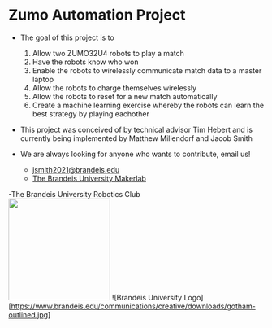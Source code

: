 Zumo Automation Project
=======================
* The goal of this project is to
    1. Allow two ZUMO32U4 robots to play a match  
    2. Have the robots know who won  
    3. Enable the robots to wirelessly communicate match data to a master laptop  
    4. Allow the robots to charge themselves wirelessly  
    5. Allow the robots to reset for a new match automatically  
    6. Create a machine learning exercise whereby the robots can learn the best strategy by playing eachother  

* This project was conceived of by technical advisor Tim Hebert and is currently being implemented by Matthew Millendorf and Jacob Smith
* We are always looking for anyone who wants to contribute, email us!  
    + jsmith2021@brandeis.edu  
    + [The Brandeis University Makerlab](http://brandeismakerlab.com/people/) 

-The Brandeis University Robotics Club  
<img src="https://a.pololu-files.com/picture/0J6721.1200.jpg?f23bb5e39014c5721350a43b8c0e8fe4" width="200" height="200">
![Brandeis University Logo][https://www.brandeis.edu/communications/creative/downloads/gotham-outlined.jpg]
